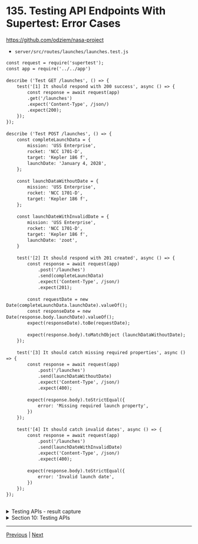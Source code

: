 # 135. Testing API Endpoints With Supertest: Error Cases

https://github.com/odziem/nasa-project

-   `server/src/routes/launches/launches.test.js`

```
const request = require('supertest');
const app = require('../../app')

describe ('Test GET /launches', () => {
    test('[1] It should respond with 200 success', async () => {
        const response = await request(app)
        .get('/launches')
        .expect('Content-Type', /json/)
        .expect(200);
    });
});

describe ('Test POST /launches', () => {
    const completeLaunchData = {
        mission: 'USS Enterprise',
        rocket: 'NCC 1701-D',
        target: 'Kepler 186 f',
        launchDate: 'January 4, 2028',
    };

    const launchDataWithoutDate = {
        mission: 'USS Enterprise',
        rocket: 'NCC 1701-D',
        target: 'Kepler 186 f',  
    };

    const launchDateWithInvalidDate = {
        mission: 'USS Enterprise',
        rocket: 'NCC 1701-D',
        target: 'Kepler 186 f',
        launchDate: 'zoot',
    }

    test('[2] It should respond with 201 created', async () => {
        const response = await request(app)
            .post('/launches')
            .send(completeLaunchData)
            .expect('Content-Type', /json/)
            .expect(201);

        const requestDate = new Date(completeLaunchData.launchDate).valueOf();
        const responseDate = new Date(response.body.launchDate).valueOf();
        expect(responseDate).toBe(requestDate);

        expect(response.body).toMatchObject (launchDataWithoutDate);
    });
    
    test('[3] It should catch missing required properties', async () => {
        const response = await request(app)
            .post('/launches')
            .send(launchDataWithoutDate)
            .expect('Content-Type', /json/)
            .expect(400);

        expect(response.body).toStrictEqual({
            error: 'Missing required launch property',
        })
    });

    test('[4] It should catch invalid dates', async () => {
        const response = await request(app)
            .post('/launches')
            .send(launchDateWithInvalidDate)
            .expect('Content-Type', /json/)
            .expect(400);

        expect(response.body).toStrictEqual({
            error: 'Invalid launch date',
        })
    });
});


```

<details>
  <summary> Testing APIs - result capture </summary>

- run test `npm test-watch`  

<p align="center" >
    <img src="../imags/135_Testing-API-Endpoints-With-Supertest_Error-Cases.png" width="90%" > 
</p> 

</details>

<details>
  <summary> Section 10: Testing APIs </summary>

  - [Codebase: testing-apis](../src/10_testing-apis/)

</details>

---

[Previous](./134_Testing-API-Endpoints-With-Supertes_POST.md) | [Next](./136_Code-For-This-Section.md)
